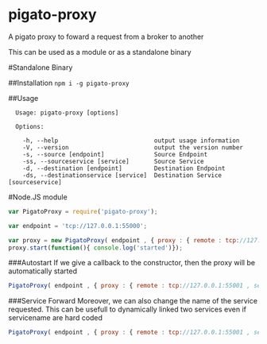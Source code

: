 # pigato-proxy
A pigato proxy to foward a request from a broker to another

This can be used as a module or as a standalone binary

#Standalone Binary

##Installation
```npm i -g pigato-proxy```

##Usage
```
  Usage: pigato-proxy [options]

  Options:

    -h, --help                           output usage information
    -V, --version                        output the version number
    -s, --source [endpoint]              Source Endpoint
    -ss, --sourceservice [service]       Source Service
    -d, --destination [endpoint]         Destination Endpoint
    -ds, --destinationservice [service]  Destination Service [sourceservice]
```

#Node.JS module

```javascript
var PigatoProxy = require('pigato-proxy');

var endpoint = 'tcp://127.0.0.1:55000';

var proxy = new PigatoProxy( endpoint , { proxy : { remote : tcp://127.0.0.1:55001 , service : '/foo'});
proxy.start(function(){ console.log('started')});
```

###Autostart
If we give a callback to the constructor, then the proxy will be automatically started

```javascript
PigatoProxy( endpoint , { proxy : { remote : tcp://127.0.0.1:55001 , service : '/foo'}, function(){ console.log('started')});
```

###Service Forward
Moreover, we can also change the name of the service requested.
This can be usefull to dynamically linked two services even if servicename are hard coded

```javascript
PigatoProxy( endpoint , { proxy : { remote : tcp://127.0.0.1:55001 , service : { in :'/foo' , out : '/bar' }, function(){ console.log('started')});

```
